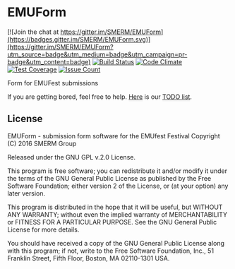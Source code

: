 # EMUForm

[![Join the chat at https://gitter.im/SMERM/EMUForm](https://badges.gitter.im/SMERM/EMUForm.svg)](https://gitter.im/SMERM/EMUForm?utm_source=badge&utm_medium=badge&utm_campaign=pr-badge&utm_content=badge)
[![Build Status](https://api.travis-ci.org/SMERM/EMUForm.svg?branch=master)](https://travis-ci.org/SMERM/EMUForm)
[![Code Climate](https://codeclimate.com/github/SMERM/EMUForm/badges/gpa.svg)](https://codeclimate.com/github/SMERM/EMUForm)
[![Test Coverage](https://codeclimate.com/github/SMERM/EMUForm/badges/coverage.svg)](https://codeclimate.com/github/SMERM/EMUForm/coverage)
[![Issue Count](https://codeclimate.com/github/SMERM/EMUForm/badges/issue_count.svg)](https://codeclimate.com/github/SMERM/EMUForm)

Form for EMUFest submissions

If you are getting bored, feel free to help. [Here](./public/doc/TODO.md) is our [TODO list](./public/doc/TODO.md).

## License

EMUForm - submission form software for the EMUfest Festival
Copyright (C) 2016 SMERM Group

Released under the GNU GPL v.2.0 License.

This program is free software; you can redistribute it and/or modify
it under the terms of the GNU General Public License as published by
the Free Software Foundation; either version 2 of the License, or
(at your option) any later version.

This program is distributed in the hope that it will be useful,
but WITHOUT ANY WARRANTY; without even the implied warranty of
MERCHANTABILITY or FITNESS FOR A PARTICULAR PURPOSE.  See the
GNU General Public License for more details.

You should have received a copy of the GNU General Public License along
with this program; if not, write to the Free Software Foundation, Inc.,
51 Franklin Street, Fifth Floor, Boston, MA 02110-1301 USA.
